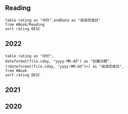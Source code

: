 


## Reading

```dataview
table rating as "评价",endDate as "阅读完成日"
from #Book/Reading
sort rating DESC
```



## 2022


```dataview
table rating as "评价",
dateformat(file.cday, "yyyy-MM-dd") as "创建日期",
(<dateformat(file.cday, "yyyy-MM-dd")>) as "阅读完成日",
from #Book 
sort rating DESC
```


## 2021
## 2020